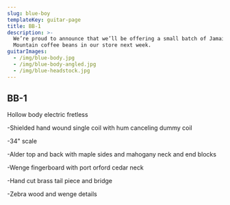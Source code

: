 ```yaml
---
slug: blue-boy
templateKey: guitar-page
title: BB-1
description: >-
  We’re proud to announce that we’ll be offering a small batch of Jamaica Blue
  Mountain coffee beans in our store next week.
guitarImages:
  - /img/blue-body.jpg
  - /img/blue-body-angled.jpg
  - /img/blue-headstock.jpg
---
```

## BB-1

Hollow body electric fretless

\-Shielded hand wound single coil with hum canceling dummy coil

\-34" scale

\-Alder top and back with maple sides and mahogany neck and end blocks

\-Wenge fingerboard with port orford cedar neck

\-Hand cut brass tail piece and bridge

\-Zebra wood and wenge details
